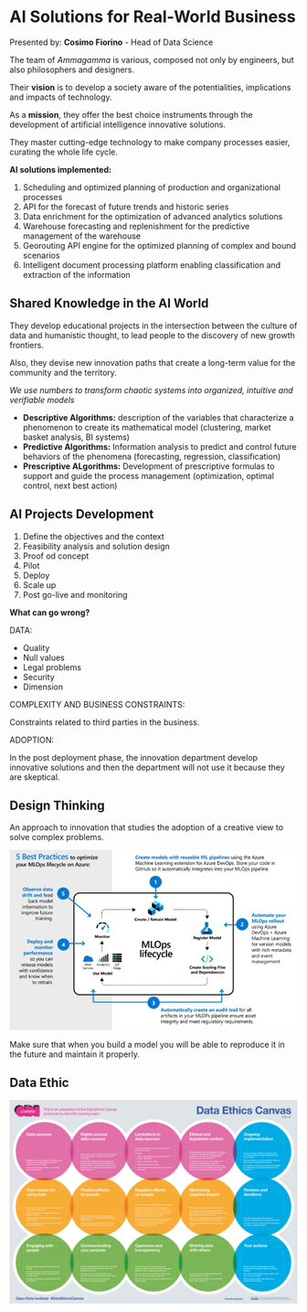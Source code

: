 # AI Solutions for Real-World Business

Presented by: **Cosimo Fiorino** - Head of Data Science

The team of *Ammagamma* is various, composed not only by engineers, but also philosophers and designers.

Their **vision** is to develop a society aware of the potentialities, implications and impacts of technology.

As a **mission**, they offer the best choice instruments through the development of artificial intelligence innovative solutions.

They master cutting-edge technology to make company processes easier, curating the whole life cycle.

**AI solutions implemented:**

1. Scheduling and optimized planning of production and organizational processes
2. API for the forecast of future trends and historic series
3. Data enrichment for the optimization of advanced analytics solutions
4. Warehouse forecasting and replenishment for the predictive management of the warehouse
5. Georouting API engine for the optimized planning of complex and bound scenarios
6. Intelligent document processing platform enabling classification and extraction of the information

## Shared Knowledge in the AI World

They develop educational projects in the intersection between the culture of data and humanistic thought, to lead people to the discovery of new growth frontiers.

Also, they devise new innovation paths that create a long-term value for the community and the territory.

*We use numbers to transform chaotic systems into organized, intuitive and verifiable models*

- **Descriptive Algorithms:** description of the variables that characterize a phenomenon to create its mathematical model (clustering, market basket analysis, BI systems)
- **Predictive Algorithms:** Information analysis to predict and control future behaviors of the phenomena (forecasting, regression, classification)
- **Prescriptive ALgorithms:** Development of prescriptive formulas to support and guide the process management (optimization, optimal control, next best action)

## AI Projects Development

1. Define the objectives and the context
2. Feasibility analysis and solution design
3. Proof od concept
4. Pilot
5. Deploy
6. Scale up
7. Post go-live and monitoring

**What can go wrong?**

DATA:

- Quality
- Null values
- Legal problems
- Security
- Dimension

COMPLEXITY AND BUSINESS CONSTRAINTS:

Constraints related to third parties in the business.

ADOPTION:

In the post deployment phase, the innovation department develop innovative solutions and then the department will not use it because they are skeptical. 

## Design Thinking

An approach to innovation that studies the adoption of a creative view to solve complex problems.

![](mlops.jpg)

Make sure that when you build a model you will be able to reproduce it in the future and maintain it properly.

## Data Ethic

![](ethic.jpg)




